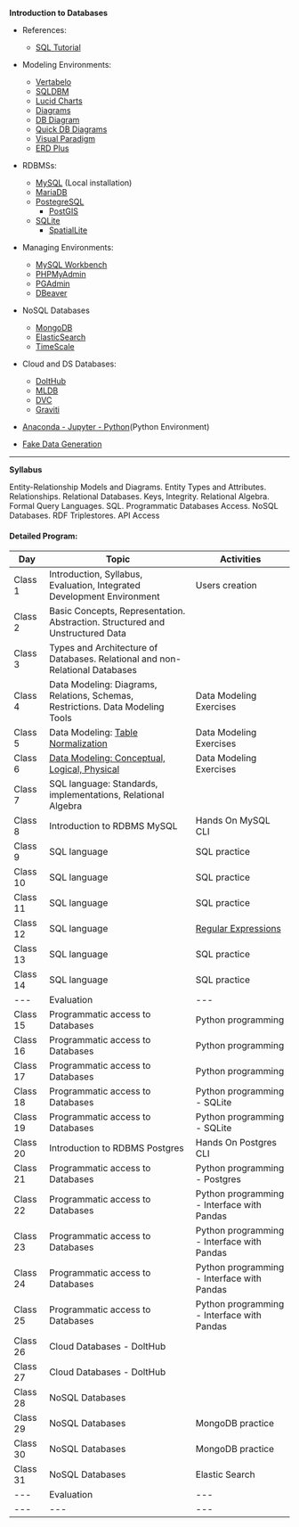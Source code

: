 **Introduction to Databases**

+ References:
  + [SQL Tutorial](https://www.w3schools.com/sql/default.asp)

+ Modeling Environments:
  + [Vertabelo](https://www.vertabelo.com/)  
  + [SQLDBM](https://sqldbm.com/Home/)  
  + [Lucid Charts](https://www.lucidchart.com/pages/)
  + [Diagrams](https://app.diagrams.net/)
  + [DB Diagram](https://dbdiagram.io/home)
  + [Quick DB Diagrams](https://www.quickdatabasediagrams.com/)
  + [Visual Paradigm](https://www.visual-paradigm.com/)  
  + [ERD Plus](https://erdplus.com/)
  
+ RDBMSs:
  + [MySQL](https://dev.mysql.com/downloads/installer/) (Local installation)  
  + [MariaDB](https://mariadb.org/)  
  + [PostegreSQL](https://www.postgresql.org/)  
    + [PostGIS](https://postgis.net/)  
  + [SQLite](https://www.sqlite.org/index.html)  
    + [SpatialLite](https://www.gaia-gis.it/fossil/libspatialite/home)  

+ Managing Environments:  
  + [MySQL Workbench](https://www.mysql.com/products/workbench/)   
  + [PHPMyAdmin](https://www.phpmyadmin.net/)
  + [PGAdmin](https://www.pgadmin.org/)
  + [DBeaver](https://dbeaver.io/download/)   

+ NoSQL Databases  
  + [MongoDB](https://www.mongodb.com/)  
  + [ElasticSearch](https://www.elastic.co/elasticsearch/)   
  + [TimeScale](https://www.timescale.com/)  

+ Cloud and DS Databases:  
  + [DoltHub](https://www.dolthub.com/)  
  + [MLDB](https://mldb.ai/)   
  + [DVC](https://dvc.org/)  
  + [Graviti](https://www.graviti.com/)  
 
+ [Anaconda - Jupyter - Python](https://www.anaconda.com/products/individual)(Python Environment)

+ [Fake Data Generation](https://www.generatedata.com/)

****

**Syllabus**

Entity-Relationship Models and Diagrams. Entity Types and Attributes. Relationships. Relational Databases. Keys, Integrity. Relational Algebra. Formal Query Languages. SQL. Programmatic Databases Access. NoSQL Databases. RDF Triplestores. API Access

#### Detailed Program:

|Day|Topic|Activities|
|---|---|---|
|Class 1|Introduction, Syllabus, Evaluation, Integrated Development Environment|Users creation|
|Class 2|Basic Concepts, Representation. Abstraction. Structured and Unstructured Data|
|Class 3|Types and Architecture of Databases. Relational and non-Relational Databases|
|Class 4|Data Modeling: Diagrams, Relations, Schemas, Restrictions. Data Modeling Tools|Data Modeling Exercises|
|Class 5|Data Modeling: [Table Normalization](https://www.guru99.com/database-normalization.html)|Data Modeling Exercises|
|Class 6|[Data Modeling: Conceptual, Logical, Physical](https://online.visual-paradigm.com/knowledge/visual-modeling/conceptual-vs-logical-vs-physical-data-model/)|Data Modeling Exercises|
|Class 7|SQL language: Standards, implementations, Relational Algebra|
|Class 8|Introduction to RDBMS MySQL|Hands On MySQL CLI|
|Class 9|SQL language|SQL practice|
|Class 10|SQL language|SQL practice|
|Class 11|SQL language|SQL practice|
|Class 12|SQL language|[Regular Expressions](https://regex101.com/)|
|Class 13|SQL language|SQL practice|
|Class 14|SQL language|SQL practice|
|---|Evaluation|---|
|Class 15|Programmatic access to Databases|Python programming|
|Class 16|Programmatic access to Databases|Python programming|
|Class 17|Programmatic access to Databases|Python programming|
|Class 18|Programmatic access to Databases|Python programming - SQLite|
|Class 19|Programmatic access to Databases|Python programming - SQLite|
|Class 20|Introduction to RDBMS Postgres|Hands On Postgres CLI|
|Class 21|Programmatic access to Databases|Python programming - Postgres|
|Class 22|Programmatic access to Databases|Python programming - Interface with Pandas|
|Class 23|Programmatic access to Databases|Python programming - Interface with Pandas|
|Class 24|Programmatic access to Databases|Python programming - Interface with Pandas|
|Class 25|Programmatic access to Databases|Python programming - Interface with Pandas|
|Class 26|Cloud Databases - DoltHub|
|Class 27|Cloud Databases - DoltHub|
|Class 28|NoSQL Databases|
|Class 29|NoSQL Databases|MongoDB practice|
|Class 30|NoSQL Databases|MongoDB practice|
|Class 31|NoSQL Databases|Elastic Search|
|---|Evaluation|---|
|---|---|---|

